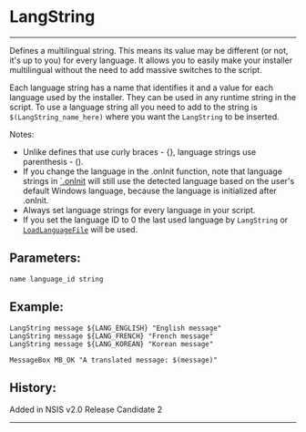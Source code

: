# LangString

---

Defines a multilingual string. This means its value may be different (or not, it's up to you) for every language. It allows you to easily make your installer multilingual without the need to add massive switches to the script.

Each language string has a name that identifies it and a value for each language used by the installer. They can be used in any runtime string in the script. To use a language string all you need to add to the string is `$(LangString_name_here)` where you want the `LangString` to be inserted.

Notes:

* Unlike defines that use curly braces - {}, language strings use parenthesis - ().
* If you change the language in the .onInit function, note that language strings in [`.onInit][1] will still use the detected language based on the user's default Windows language, because the language is initialized after .onInit.
* Always set language strings for every language in your script.
* If you set the language ID to 0 the last used language by `LangString` or [`LoadLanguageFile`][2] will be used.

## Parameters:

    name language_id string

## Example:

	LangString message ${LANG_ENGLISH} "English message"
	LangString message ${LANG_FRENCH} "French message"
	LangString message ${LANG_KOREAN} "Korean message"

	MessageBox MB_OK "A translated message: $(message)"

## History:

Added in NSIS v2.0 Release Candidate 2

---

[1]: ../Functions/onInit.md
[2]: LoadLanguageFile.md